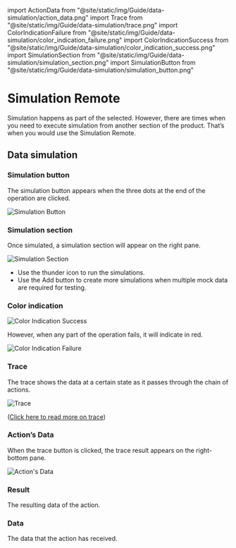 import ActionData from "@site/static/img/Guide/data-simulation/action_data.png"
import Trace from "@site/static/img/Guide/data-simulation/trace.png"
import ColorIndicationFailure from "@site/static/img/Guide/data-simulation/color_indication_failure.png"
import ColorIndicationSuccess from "@site/static/img/Guide/data-simulation/color_indication_success.png"
import SimulationSection from "@site/static/img/Guide/data-simulation/simulation_section.png"
import SimulationButton from "@site/static/img/Guide/data-simulation/simulation_button.png"

# Simulation Remote

Simulation happens as part of the selected. However, there are times when you need to execute simulation from another section of the product. That’s when you would use the Simulation Remote.

## Data simulation

### Simulation button

The simulation button appears when the three dots at the end of the operation are clicked.

<div class="myResponsiveImg">
    <img src={SimulationButton} alt="Simulation Button" class="myResponsiveImg"/>
</div>

### Simulation section

Once simulated, a simulation section will appear on the right pane.

<div class="myResponsiveImg">
    <img src={SimulationSection} alt="Simulation Section" class="myResponsiveImg"/>
</div>

- Use the thunder icon to run the simulations.
- Use the Add button to create more simulations when multiple mock data are required for testing.

### Color indication

<div class="myResponsiveImg">
    <img src={ColorIndicationSuccess} alt="Color Indication Success" class="myResponsiveImg"/>
</div>

However, when any part of the operation fails, it will indicate in red.

<div class="myResponsiveImg">
    <img src={ColorIndicationFailure} alt="Color Indication Failure" class="myResponsiveImg"/>
</div>

### Trace

The trace shows the data at a certain state as it passes through the chain of actions.

<div class="myResponsiveImg">
    <img src={Trace} alt="Trace" class="myResponsiveImg"/>
</div>

([Click here to read more on trace](../Trace/Index.md))

### Action’s Data

When the trace button is clicked, the trace result appears on the right-bottom pane.

<div class="myResponsiveImg">
    <img src={ActionData} alt="Action's Data" class="myResponsiveImg"/>
</div>

### Result

The resulting data of the action.

### Data

The data that the action has received.
